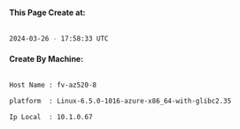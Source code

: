 
   
#### This Page Create at:

```bash

2024-03-26 - 17:58:33 UTC

```

#### Create By Machine:

```bash

Host Name : fv-az520-8

platform  : Linux-6.5.0-1016-azure-x86_64-with-glibc2.35

Ip Local  : 10.1.0.67

```

